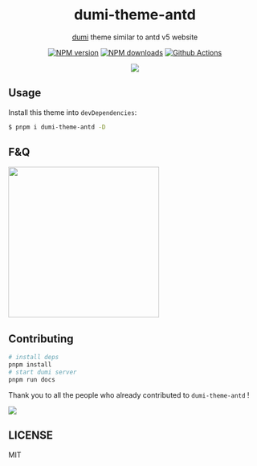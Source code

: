 <h1 align="center">dumi-theme-antd</h1>

<div align="center">

[dumi](https://d.umijs.org) theme similar to antd v5 website

[![NPM version](https://img.shields.io/npm/v/dumi-theme-antd.svg?style=flat)](https://npmjs.org/package/dumi-theme-antd) [![NPM downloads](http://img.shields.io/npm/dm/dumi-theme-antd.svg?style=flat)](https://npmjs.org/package/dumi-theme-antd) [![Github Actions](https://github.com/KuangPF/dumi-theme-antd/workflows/Deploy/badge.svg)](https://github.com/KuangPF/dumi-theme-antd/actions)

</div>

<p align="center">
  <a href="https://kuangpf.com/dumi-theme-antd">
    <img  src="https://user-images.githubusercontent.com/20694238/221604020-d797a64e-30b5-4e4c-897d-112c8ee37512.png">
  </a>
</p>

## Usage

Install this theme into `devDependencies`:

```bash
$ pnpm i dumi-theme-antd -D
```

## F&Q

<img width=300 src="https://github.com/KuangPF/dumi-theme-antd/assets/20694238/3aa88f29-0995-4452-8b07-5a46cc522b77">

## Contributing

```bash
# install deps
pnpm install
# start dumi server
pnpm run docs
```

Thank you to all the people who already contributed to `dumi-theme-antd` !

<a href="https://github.com/KuangPF/dumi-theme-antd/graphs/contributors">
  <img src="https://contrib.rocks/image?repo=KuangPF/dumi-theme-antd" />
</a>

## LICENSE

MIT
